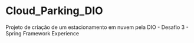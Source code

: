 # Cloud_Parking_DIO
Projeto de criação de um estacionamento em nuvem pela DIO - Desafio 3 - Spring Framework Experience
